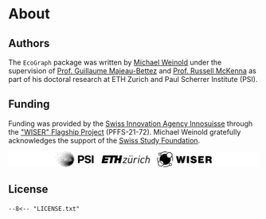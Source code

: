 # About

## Authors

The `EcoGraph` package was written by [Michael Weinold](https://www.linkedin.com/in/michaelweinold/) under the supervision of [Prof. Guillaume Majeau-Bettez](https://www.polymtl.ca/expertises/en/majeau-bettez-guillaume) and [Prof. Russell McKenna](https://esc.ethz.ch/people/person-detail.mckenna.html) as part of his doctoral research at ETH Zurich and Paul Scherrer Institute (PSI).

## Funding

Funding was provided by the [Swiss Innovation Agency Innosuisse](https://innosuisse.admin.ch) through the ["WISER" Flagship Project](https://wiser-climate.com) (PFFS-21-72). Michael Weinold gratefully acknowledges the support of the [Swiss Study Foundation](https://www.studyfoundation.ch).

![PSI ETHZ WISER Logo](_logos/logo_black_PSI_ETHZ_WISER.svg)

## License

```plaintext
--8<-- "LICENSE.txt"
```